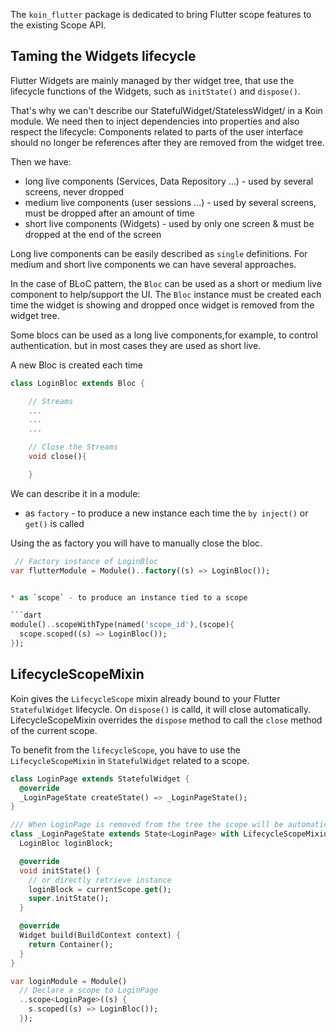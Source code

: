 
The `koin_flutter` package is dedicated to bring Flutter scope features to the existing Scope API.


## Taming the Widgets lifecycle

Flutter Widgets are mainly managed by ther widget tree, that use the lifecycle functions of the Widgets, such as
`initState()` and `dispose()`.

That's why we can't describe our StatefulWidget/StatelessWidget/ in a Koin module. We need then to inject dependencies into properties and also
respect the lifecycle: Components related to parts of the user interface should no longer be references after they are removed from the widget tree.

Then we have:

* long live components (Services, Data Repository ...) - used by several screens, never dropped
* medium live components (user sessions ...) - used by several screens, must be dropped after an amount of time
* short live components (Widgets) - used by only one screen & must be dropped at the end of the screen

Long live components can be easily described as `single` definitions. For medium and short live components we can have several approaches.

In the case of BLoC pattern, the `Bloc` can be used as a short or medium live component to help/support the UI. The `Bloc` instance must be created each time the widget is showing and dropped once widget is removed from the widget tree.

Some blocs can be used as a long live components,for example, to control authentication.
but in most cases they are used as short live.


A new Bloc is created each time

```dart
class LoginBloc extends Bloc {

    // Streams
    ...
    ...
    ...

    // Close the Streams
    void close(){

    }
```

We can describe it in a module:


* as `factory` - to produce a new instance each time the `by inject()` or `get()` is called

Using the as factory you will have to manually close the bloc.

```dart
 // Factory instance of LoginBloc
var flutterModule = Module()..factory((s) => LoginBloc());


* as `scope` - to produce an instance tied to a scope

```dart
module()..scopeWithType(named('scope_id'),(scope){
  scope.scoped((s) => LoginBloc());
});
```

## LifecycleScopeMixin

Koin gives the `LifecycleScope` mixin already bound to your Flutter `StatefulWidget` lifecycle. On `dispose()` is calld, it will close automatically. LifecycleScopeMixin overrides the `dispose` method to call the `close` method of the current scope.

To benefit from the `lifecycleScope`, you have to use the `LifecycleScopeMixin` in `StatefulWidget` related to a scope.


```dart
class LoginPage extends StatefulWidget {
  @override
  _LoginPageState createState() => _LoginPageState();
}

/// When LoginPage is removed from the tree the scope will be automatically closed.
class _LoginPageState extends State<LoginPage> with LifecycleScopeMixin {
  LoginBloc loginBlock;

  @override
  void initState() {
    // or directly retrieve instance
    loginBlock = currentScope.get();
    super.initState();
  }

  @override
  Widget build(BuildContext context) {
    return Container();
  }
}
```

```dart
var loginModule = Module()
  // Declare a scope to LoginPage
  ..scope<LoginPage>((s) {
    s.scoped((s) => LoginBloc());
  });
```
